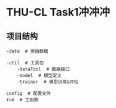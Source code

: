 # THU-CL Task1冲冲冲

## 项目结构
    -data  # 原始数据

    -util  # 工具包
        -dataTool  # 数据接口
        -model  # 模型定义
        -trainer  # 模型训练&评估

    config  # 配置文件
    run  # 主函数